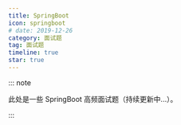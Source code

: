 ```yaml
---
title: SpringBoot
icon: springboot
# date: 2019-12-26
category: 面试题
tag: 面试题
timeline: true
star: true
---
```


::: note

此处是一些 SpringBoot 高频面试题（持续更新中...）。

:::

<!-- more -->
